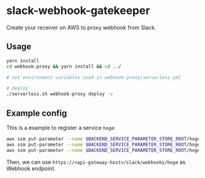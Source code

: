 # slack-webhook-gatekeeper

Create your receiver on AWS to proxy webhook from Slack.

## Usage

```sh
yarn install
cd webhook-proxy && yarn install && cd ../

# set environment variables used in webhook-proxy/serverless.yml

# deploy
./serverless.sh webhook-proxy deploy -v
```

## Example config

This is a example to register a service `hoge`:

```sh
aws ssm put-parameter --name $BACKEND_SERVICE_PARAMETER_STORE_ROOT/hoge --type String --value 1
aws ssm put-parameter --name $BACKEND_SERVICE_PARAMETER_STORE_ROOT/hoge/url --type String --value example.com # upstream address
aws ssm put-parameter --name $BACKEND_SERVICE_PARAMETER_STORE_ROOT/hoge/signingSecret --type String --value <slack's signing secret>
```

Then, we can use `https://<api-gateway-host>/slack/webhooks/hoge` as Webhook endpoint.

